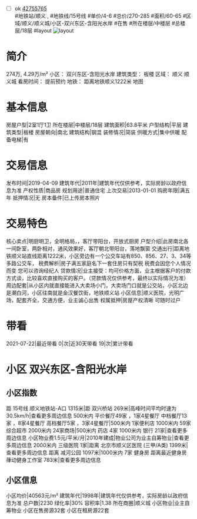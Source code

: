 - [ ] ok [42755765](https://bj.5i5j.com/ershoufang/42755765.html)  
 #地铁站/顺义 ,  #地铁线/15号线
#单价/4-6 #总价/270-285 #面积/60-65   #区域/顺义/顺义城/小区-双兴东区-含阳光水岸 #在售 #所在楼层/中楼层 #总楼层/18层 #layout 
![layout](http://image2a.5i5j.com/scm/HOUSE_CUSTOMER/11e0a397b9af4122a2dacaf965251433.jpg_P5.jpg) 
# 简介 
 274万,  4.29万/m² 
小区： 双兴东区-含阳光水岸
建筑类型： 板楼
区域： 顺义 顺义城
看房时间： 提前预约
地铁： 距离地铁顺义1222米 地图
# 基本信息 
 房屋户型|2室1厅1卫
所在楼层|中楼层/18层
建筑面积|63.8平米
户型结构|平层
建筑类型|板楼
房屋朝向|南北
建筑结构|钢混
装修情况|简装
供暖方式|集中供暖
配备电梯|有
# 交易信息 
 发布时间|2019-04-09
建筑年代|2011年|建筑年代仅供参考，实际房龄以政府信息为准
产权性质|商品房
规划用途|普通住宅
上次交易|2013-01-01
购房年限|满五年
抵押情况|无
房本备件|已上传房本照片
# 交易特色 
 核心卖点|明厨明卫，全明格局，，客厅带阳台，开放式厨房
户型介绍|此房南北各一间卧室，两卧相对，通风效果好，客厅朝北带阳台，落地飘窗
交通出行|距离地铁顺义站直线距离1222米，小区旁边有一个公交车站有850、856、27、3、34等多路公交车，
税费解析|房子满五家庭名下一套住房只有契税 税费会因您个人情况而变 您可以咨询经纪人
贷款情况|业主接受：均可价格方面，业主根据客户的付款方式谈，比较喜欢直接购买的客户。（贷款情况仅供参考，最终以实际情况为准）
周边配套|从小区内就直接能进入大卖场小门，大卖场门口就是公交站，小区北边是潮白河，小区往南就是金汉餐饮街，地铁顺义站
小区信息|顺义医院，光明广场，配套齐全，交通方便，业主诚心出售
权属抵押|房屋产权清晰 可随时过户
# 带看 
 2021-07-22|最近带看	 0|次|近30天带看	 19|次|累计带看
# 小区 双兴东区-含阳光水岸
## 小区指数 
 距 15号线 顺义地铁站-A口 1315米|距 双兴桥站 269米|高峰时间平均时速为30.5km/h|查看更多周边信息
500米内 平价餐厅49家 ，1家4星餐厅
中档餐厅13家 ，8家4星餐厅
高档餐厅5家 ，3家4星餐厅|500米内 1家便利店
1000米内 59家综合超市
2000米内 24家商场|500米内 药店 4家
1000米内 银行 21家|查看更多周边信息
小区物业费1.5元/平米/月|2010年建成|物业公司为业主自筹物业|查看更多周边信息
2000米内 三级医院 1家|距离 北京市顺义区医院 (三甲/A类) 1399米|查看更多周边信息
距离 减河公园 1097米|1000米内 7家 健身房
距离最近健身房葎动健身工作室 783米|查看更多周边信息
## 小区信息 
 小区均价|40563元/m²
建筑年代|1998年|建筑年代仅供参考，实际房龄以政府信息为准
总户数|2230
绿化率|30%
容积率|1.38
所在商圈|顺义城
小区物业|业主自筹物业
小区在售房源32套
小区在租房源22套
